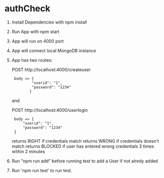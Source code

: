 # authCheck

1. Install Dependencies with npm install

2. Run App with npm start

3. App will run on 4000 port

4. App will connect local MongoDB instance

5. App has two routes:

   POST http://localhost:4000/createuser
        
        body => {
              	"userid": "1",
              	"password": "1234"
               }
               
    and
    
   POST http://localhost:4000/userlogin
        
        body => {
        	"userid": "1",
        	"password": "1234"
        }
   returns RIGHT if credentials match
   returns WRONG if credentials doesn't match
   returns BLOCKED if user has entered wrong credentials 3 times within 2 minutes     
   
6. Run "npm run add"  before running test to add a User if not alredy added

7. Run 'npm run test' to run test.
